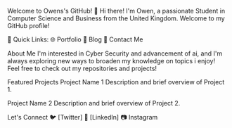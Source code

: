 Welcome to Owens's GitHub! 👋 Hi there! I'm Owen, a passionate Student in Computer Science and Business from the United Kingdom. Welcome to my GitHub profile!

🚀 Quick Links: 🌐 Portfolio 📝 Blog 📧 Contact Me

About Me I'm interested in Cyber Security and advancement of ai, and I'm always exploring new ways to broaden my knowledge on topics i enjoy! Feel free to check out my repositories and projects!

Featured Projects Project Name 1 Description and brief overview of Project 1.



Project Name 2 Description and brief overview of Project 2.



Let's Connect 🐦 [Twitter] 💼 [LinkedIn] 📷 Instagram
